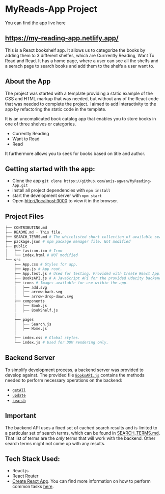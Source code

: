 # MyReads-App Project

You can find the app live here
## https://my-reading-app.netlify.app/

This is a React bookshelf app. It allows us to categorize the books by adding them to 3 different shelfes, which are Currrently Reading, Want To Read and Read. It has a home page, where a user can see all the shelfs and a serach page to search books and add them to the shelfs a user want to.

## About the App
The project was started with a template providing a static example of the CSS and HTML markup that was needed, but without any of the React code that was needed to complete the project. I aimed to add interactivity to the app by refactoring the static code in the template.

It is an uncomplicated book catalog app that enables you to store books in one of three shelves or categories.

* Currently Reading
* Want to Read
* Read

It furthermore allows you to seek for books based on title and author.

## Getting started with the app:

* Clone the app `git clone https://github.com/anis-agwan/MyReading-App.git`
* install all project dependencies with `npm install`
* start the development server with `npm start`
* Open [http://localhost:3000](http://localhost:3000) to view it in the browser.

## Project Files
```bash
├── CONTRIBUTING.md
├── README.md - This file.
├── SEARCH_TERMS.md # The whitelisted short collection of available search terms for use with the app.
├── package.json # npm package manager file. Not modified
├── public
│   ├── favicon.ico # Icon
│   └── index.html # NOT modified
└── src
    ├── App.css # Styles for app.
    ├── App.js # App root. 
    ├── App.test.js # Used for testing. Provided with Create React App. Testing was encouraged, but not required.
    ├── BooksAPI.js # A JavaScript API for the provided Udacity backend. Instructions for the methods are below.
    ├── icons # Images available for use within the app.
    │   ├── add.svg
    │   ├── arrow-back.svg
    │   └── arrow-drop-down.svg
    ├── components 
    │   ├── Book.js
    │   ├── BookShelf.js
    │  
    ├── pages 
    │   ├── Search.js
    │   ├── Home.js
    │   
    ├── index.css # Global styles.
    └── index.js # Used for DOM rendering only.
```


## Backend Server

To simplify development process, a backend server was provided to develop against. The provided file [`BooksAPI.js`](src/BooksAPI.js) contains the methods needed to perform necessary operations on the backend:

* [`getAll`](#getall)
* [`update`](#update)
* [`search`](#search)


## Important
The backend API uses a fixed set of cached search results and is limited to a particular set of search terms, which can be found in [SEARCH_TERMS.md](SEARCH_TERMS.md). That list of terms are the _only_ terms that will work with the backend. Other search terms might not come up with any results.

## Tech Stack Used:
* React.js
* React Router
* [Create React App](https://github.com/facebookincubator/create-react-app). You can find more information on how to perform common tasks [here](https://github.com/facebookincubator/create-react-app/blob/master/packages/react-scripts/template/README.md).

